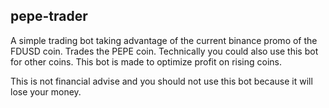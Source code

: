 ## pepe-trader
A simple trading bot taking advantage of the current binance promo of the FDUSD coin. Trades the PEPE coin. Technically you could also use this bot for other coins. 
This bot is made to optimize profit on rising coins. 

This is not financial advise and you should not use this bot because it will lose your money.
